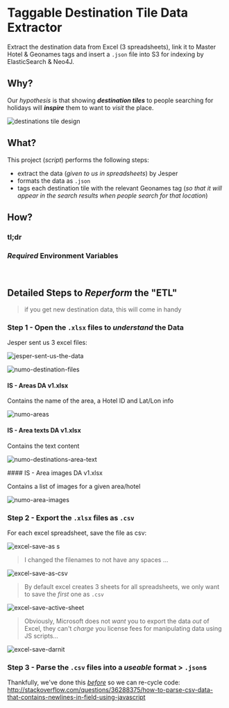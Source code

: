 # Taggable Destination Tile Data Extractor

Extract the destination data from Excel (3 spreadsheets),
link it to Master Hotel & Geonames tags
and insert a `.json` file into S3 for indexing by ElasticSearch & Neo4J.


## Why?

Our *hypothesis* is that showing ***destination tiles*** to people
searching for holidays will ***inspire*** them to want to *visit* the place.

![destinations tile design](https://cloud.githubusercontent.com/assets/194400/15781877/ff8e07fa-299f-11e6-817a-3d5735393112.png)


## What?

This project (*script*) performs the following steps:
+ extract the data (*given to us in spreadsheets*) by Jesper
+ formats the data as `.json`
+ tags each destination tile with the relevant Geonames tag
(*so that it will appear in the search results when people search for that location*)


## How?

### tl;dr


### *Required* Environment Variables




<br />

## Detailed Steps to *Reperform* the "ETL"

> if you get new destination data, this will come in handy


### Step 1 - Open the `.xlsx` files to *understand* the Data

Jesper sent us 3 excel files:

![jesper-sent-us-the-data](https://cloud.githubusercontent.com/assets/194400/15782380/ee43d84c-29a1-11e6-978e-49384c722d9e.png)

![numo-destination-files](https://cloud.githubusercontent.com/assets/194400/15782076/bd0edf3e-29a0-11e6-9f4c-27484c96a7eb.png)

#### IS - Areas DA v1.xlsx

Contains the name of the area, a Hotel ID and Lat/Lon info

![numo-areas](https://cloud.githubusercontent.com/assets/194400/15782213/5022c2a4-29a1-11e6-80dc-470d5f7d70df.png)

#### IS - Area texts DA v1.xlsx

Contains the text content

![numo-destinations-area-text](https://cloud.githubusercontent.com/assets/194400/15782439/3a993b74-29a2-11e6-8046-c64abd03a0f3.png)

#### IS - Area images DA v1.xlsx

Contains a list of images for a given area/hotel

![numo-area-images](https://cloud.githubusercontent.com/assets/194400/15782092/d0740252-29a0-11e6-87f6-683cf418f660.png)

### Step 2 - Export the `.xlsx` files as `.csv`

For each excel spreadsheet, save the file as csv:

![excel-save-as](https://cloud.githubusercontent.com/assets/194400/15784093/deec19c0-29a8-11e6-92bb-57ddff649df7.png)
s
> I changed the filenames to not have any spaces ...

![excel-save-as-csv](https://cloud.githubusercontent.com/assets/194400/15784143/1b0f611e-29a9-11e6-834d-485a3c56a34a.png)

> By default excel creates 3 sheets for all spreadsheets,
we only want to save the *first* one as `.csv`

![excel-save-active-sheet](https://cloud.githubusercontent.com/assets/194400/15784239/94936c1a-29a9-11e6-9c5f-ec0f06112e0d.png)

> Obviously, Microsoft does not *want* you to export the data *out* of Excel,
> they can't *charge* you license fees for manipulating data using JS scripts...


![excel-save-darnit](https://cloud.githubusercontent.com/assets/194400/15784781/f819b04e-29ab-11e6-8037-7543e1b3da25.png)


### Step 3 - Parse the `.csv` files into a *useable* format > `.json`s

Thankfully, we've done this [*before*](https://github.com/numo-labs/taggable-master-hotel-mapping-script/blob/master/lib/parse_master_hotel_records_csv_dump_script.js)
so we can re-cycle code:
http://stackoverflow.com/questions/36288375/how-to-parse-csv-data-that-contains-newlines-in-field-using-javascript
